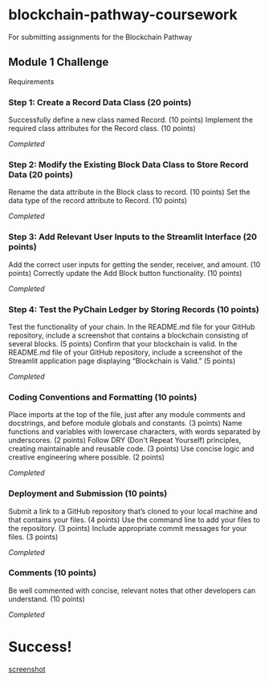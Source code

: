 # blockchain-pathway-coursework
For submitting assignments for the Blockchain Pathway

## Module 1 Challenge
 Requirements
### Step 1: Create a Record Data Class (20 points)
Successfully define a new class named Record. (10 points)
Implement the required class attributes for the Record class. (10 points)

*Completed*

### Step 2: Modify the Existing Block Data Class to Store Record Data (20 points)
Rename the data attribute in the Block class to record. (10 points)
Set the data type of the record attribute to Record. (10 points)

*Completed*

### Step 3: Add Relevant User Inputs to the Streamlit Interface (20 points)
Add the correct user inputs for getting the sender, receiver, and amount. (10 points)
Correctly update the Add Block button functionality. (10 points)

*Completed*

### Step 4: Test the PyChain Ledger by Storing Records (10 points)
Test the functionality of your chain. In the README.md file for your GitHub repository, include a screenshot that contains a blockchain consisting of several blocks. (5 points)
Confirm that your blockchain is valid. In the README.md file of your GitHub repository, include a screenshot of the Streamlit application page displaying “Blockchain is Valid.” (5 points)

*Completed*

### Coding Conventions and Formatting (10 points)
Place imports at the top of the file, just after any module comments and docstrings, and before module globals and constants. (3 points)
Name functions and variables with lowercase characters, with words separated by underscores. (2 points)
Follow DRY (Don't Repeat Yourself) principles, creating maintainable and reusable code. (3 points)
Use concise logic and creative engineering where possible. (2 points)

*Completed*

### Deployment and Submission (10 points)
Submit a link to a GitHub repository that’s cloned to your local machine and that contains your files. (4 points)
Use the command line to add your files to the repository. (3 points)
Include appropriate commit messages for your files. (3 points)

*Completed*

### Comments (10 points)
Be well commented with concise, relevant notes that other developers can understand. (10 points)

*Completed*

# Success!
[screenshot](screenshot.png)